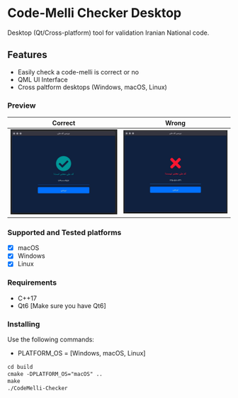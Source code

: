 # Code-Melli Checker Desktop

Desktop (Qt/Cross-platform) tool for validation Iranian National code.

## Features

- Easily check a code-melli is correct or no
- QML UI Interface
- Cross paltform desktops (Windows, macOS, Linux)

### Preview

| Correct        | Wrong          |
| -------------- | -------------- |
| ![](screenshots/success.jpg) | ![](screenshots/error.jpg) |

### Supported and Tested platforms

- [x] macOS
- [x] Windows
- [x] Linux

### Requirements

- C++17
- Qt6 [Make sure you have Qt6]

### Installing

Use the following commands:

- PLATFORM_OS = [Windows, macOS, Linux]

```
cd build
cmake -DPLATFORM_OS="macOS" ..
make
./CodeMelli-Checker
```
